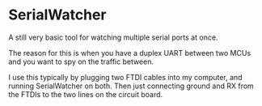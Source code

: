 SerialWatcher
=============

A still very basic tool for watching multiple serial ports at once.

The reason for this is when you have a duplex UART between two MCUs and 
you want to spy on the traffic between.  

I use this typically by plugging two FTDI cables into my computer, and
running SerialWatcher on both.  Then just connecting ground and RX from the
FTDIs to the two lines on the circuit board.


